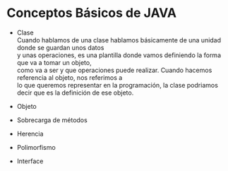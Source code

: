   Conceptos Básicos de JAVA
  ======
  
  - Clase  
    Cuando hablamos de una clase hablamos básicamente de una unidad donde se guardan unos datos   
    y unas operaciones, es una plantilla donde vamos definiendo la forma que va a tomar un objeto,  
    como va a ser y que operaciones puede realizar. Cuando hacemos referencia al objeto, nos referimos a  
    lo que queremos representar en la programación, la clase podriamos decir que es la definición de ese objeto.
  
  - Objeto
  
  - Sobrecarga de métodos
  
  - Herencia
  
  - Polimorfismo
  
  - Interface





